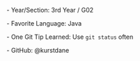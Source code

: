 \- Year/Section: 3rd Year / G02

\- Favorite Language: Java

\- One Git Tip Learned: Use `git status` often

\- GitHub: @kurstdane



